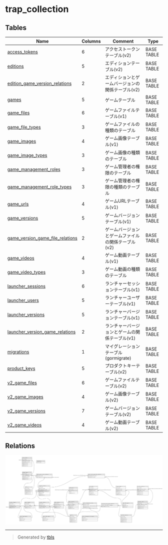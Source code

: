 # trap_collection

## Tables

| Name | Columns | Comment | Type |
| ---- | ------- | ------- | ---- |
| [access_tokens](access_tokens.md) | 6 | アクセストークンテーブル(v2) | BASE TABLE |
| [editions](editions.md) | 5 | エディションテーブル(v2) | BASE TABLE |
| [edition_game_version_relations](edition_game_version_relations.md) | 2 | エディションとゲームバージョンの関係テーブル(v2) | BASE TABLE |
| [games](games.md) | 5 | ゲームテーブル | BASE TABLE |
| [game_files](game_files.md) | 6 | ゲームファイルテーブル(v1) | BASE TABLE |
| [game_file_types](game_file_types.md) | 3 | ゲームファイルの種類のテーブル | BASE TABLE |
| [game_images](game_images.md) | 4 | ゲーム画像テーブル(v1) | BASE TABLE |
| [game_image_types](game_image_types.md) | 3 | ゲーム画像の種類のテーブル | BASE TABLE |
| [game_management_roles](game_management_roles.md) | 3 | ゲーム管理者の権限のテーブル | BASE TABLE |
| [game_management_role_types](game_management_role_types.md) | 3 | ゲーム管理者の権限の種類のテーブル | BASE TABLE |
| [game_urls](game_urls.md) | 4 | ゲームURLテーブル(v1) | BASE TABLE |
| [game_versions](game_versions.md) | 5 | ゲームバージョンテーブル(v1) | BASE TABLE |
| [game_version_game_file_relations](game_version_game_file_relations.md) | 2 | ゲームバージョンとゲームファイルの関係テーブル(v2) | BASE TABLE |
| [game_videos](game_videos.md) | 4 | ゲーム動画テーブル(v1) | BASE TABLE |
| [game_video_types](game_video_types.md) | 3 | ゲーム動画の種類のテーブル | BASE TABLE |
| [launcher_sessions](launcher_sessions.md) | 6 | ランチャーセッションテーブル(v1) | BASE TABLE |
| [launcher_users](launcher_users.md) | 5 | ランチャーユーザーテーブル(v1) | BASE TABLE |
| [launcher_versions](launcher_versions.md) | 5 | ランチャーバージョンテーブル(v1) | BASE TABLE |
| [launcher_version_game_relations](launcher_version_game_relations.md) | 2 | ランチャーバージョンとゲームの関係テーブル(v1) | BASE TABLE |
| [migrations](migrations.md) | 1 | マイグレーションテーブル(gormigrate) | BASE TABLE |
| [product_keys](product_keys.md) | 5 | プロダクトキーテーブル(v2) | BASE TABLE |
| [v2_game_files](v2_game_files.md) | 6 | ゲームファイルテーブル(v2) | BASE TABLE |
| [v2_game_images](v2_game_images.md) | 4 | ゲーム画像テーブル(v2) | BASE TABLE |
| [v2_game_versions](v2_game_versions.md) | 7 | ゲームバージョンテーブル(v2) | BASE TABLE |
| [v2_game_videos](v2_game_videos.md) | 4 | ゲーム動画テーブル(v2) | BASE TABLE |

## Relations

![er](schema.svg)

---

> Generated by [tbls](https://github.com/k1LoW/tbls)
